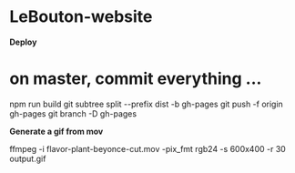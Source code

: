 # LeBouton-website


**Deploy**

# on master, commit everything ...

npm run build
git subtree split --prefix dist -b gh-pages
git push -f origin gh-pages
git branch -D gh-pages

**Generate a gif from mov**

ffmpeg -i flavor-plant-beyonce-cut.mov -pix_fmt rgb24 -s 600x400 -r 30  output.gif